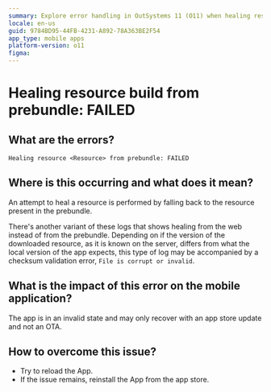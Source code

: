 ```yaml
---
summary: Explore error handling in OutSystems 11 (O11) when healing resources from prebundle fails, impacting mobile app stability.
locale: en-us
guid: 9784BD95-44FB-4231-A892-78A363BE2F54
app_type: mobile apps
platform-version: o11
figma:
---
```


# Healing resource build from prebundle: FAILED

## What are the errors?

``Healing resource <Resource> from prebundle: FAILED``

## Where is this occurring and what does it mean?

An attempt to heal a resource is performed by falling back to the resource present in the prebundle.

There's another variant of these logs that shows healing from the web instead of from the prebundle. Depending on if the version of the downloaded resource, as it is known on the server, differs from what the local version of the app expects, this type of log may be accompanied by a checksum validation error, ``File is corrupt or invalid``.

## What is the impact of this error on the mobile application?

The app is in an invalid state and may only recover with an app store update and not an OTA. 

## How to overcome this issue?

* Try to reload the App. 
* If the issue remains, reinstall the App from the app store.



